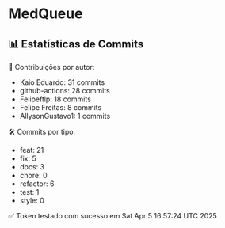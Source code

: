 # MedQueue
<!-- COMMIT_STATS_START -->
## 📊 Estatísticas de Commits

👤 Contribuições por autor:
- Kaio Eduardo: 31 commits
- github-actions: 28 commits
- Felipeftlp: 18 commits
- Felipe Freitas: 8 commits
- AllysonGustavo1: 1 commits

🛠️ Commits por tipo:
- feat: 21
- fix: 5
- docs: 3
- chore: 0
- refactor: 6
- test: 1
- style: 0
<!-- COMMIT_STATS_END -->
✅ Token testado com sucesso em Sat Apr  5 16:57:24 UTC 2025
